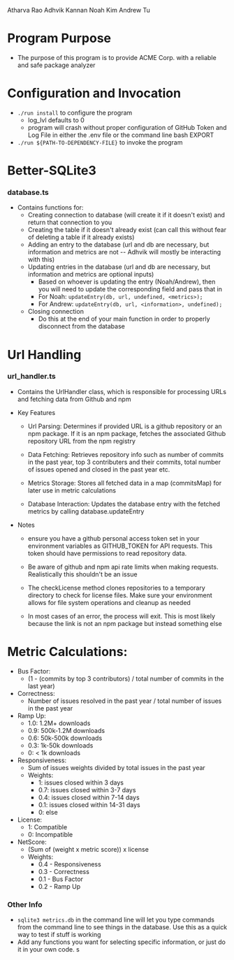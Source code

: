 Atharva Rao
Adhvik Kannan
Noah Kim
Andrew Tu


# Program Purpose
- The purpose of this program is to provide ACME Corp. with a reliable and safe package analyzer
# Configuration and Invocation
- `./run install` to configure the program
    - log_lvl defaults to 0
    - program will crash without proper configuration of GitHub Token and Log File in either the .env file or the command line bash EXPORT
-  `./run ${PATH-TO-DEPENDENCY-FILE}` to invoke the program

# Better-SQLite3
### database.ts
- Contains functions for:
    - Creating connection to database (will create it if it doesn't exist) and return that connection to you
    - Creating the table if it doesn't already exist (can call this without fear of deleting a table if it already exists)
    - Adding an entry to the database (url and db are necessary, but information and metrics are not -- Adhvik will mostly be interacting with this)
    - Updating entries in the database (url and db are necessary, but information and metrics are optional inputs)
        - Based on whoever is updating the entry (Noah/Andrew), then you will need to update the corresponding field and pass that in
        - For Noah: `updateEntry(db, url, undefined, <metrics>);`
        - For Andrew: `updateEntry(db, url, <information>, undefined);`
    - Closing connection
        - Do this at the end of your main function in order to properly disconnect from the database

# Url Handling
### url_handler.ts
- Contains the UrlHandler class, which is responsible for processing URLs and fetching data from Github and npm

- Key Features
    - Url Parsing: Determines if provided URL is a github repository or an npm package. If it is an npm package, fetches the associated Github repository URL from the npm registry

    - Data Fetching: Retrieves repository info such as number of commits in the past year, top 3 contributers and their commits, total number of issues opened and closed in the past year etc.

    - Metrics Storage: Stores all fetched data in a map (commitsMap) for later use in metric calculations

    - Database Interaction: Updates the database entry with the fetched metrics by calling database.updateEntry

- Notes
    - ensure you have a github personal access token set in your environment variables as GITHUB_TOKEN for API requests. This token should have permissions to read repository data.

    - Be aware of github and npm api rate limits when making requests. Realistically this shouldn't be an issue

    - The checkLicense method clones repositories to a temporary directory to check for license files. Make sure your environment allows for file system operations and cleanup as needed

    - In most cases of an error, the process will exit. This is most likely because the link is not an npm package but instead something else
# Metric Calculations:
- Bus Factor:
    - (1 - (commits by top 3 contributors) / total number of commits in the last year)
- Correctness:
    - Number of issues resolved in the past  year / total number of issues in the past year
- Ramp Up: 
    - 1.0: 1.2M+ downloads
    - 0.9: 500k-1.2M downloads
    - 0.6: 50k-500k downloads
    - 0.3: 1k-50k downloads
    - 0: < 1k downloads
- Responsiveness:
    - Sum of issues weights divided by total issues in the past year
    - Weights:
        - 1: issues closed within 3 days
        - 0.7: issues closed within 3-7 days
        - 0.4: issues closed within 7-14 days
        - 0.1: issues closed within 14-31 days
        - 0: else
- License:
    - 1: Compatible 
    - 0: Incompatible
- NetScore:
    - (Sum of (weight x metric score)) x license
    - Weights:
        - 0.4 - Responsiveness
        - 0.3 - Correctness
        - 0.1 - Bus Factor
        - 0.2 - Ramp Up

### Other Info
- `sqlite3 metrics.db` in the command line will let you type commands from the command line to see things in the database. Use this as a quick way to test if stuff is working
- Add any functions you want for selecting specific information, or just do it in your own code. s

